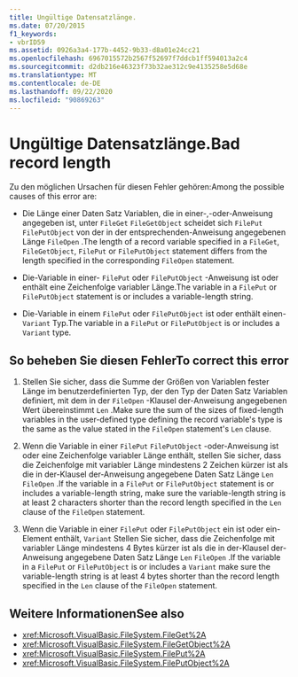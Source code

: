```yaml
---
title: Ungültige Datensatzlänge.
ms.date: 07/20/2015
f1_keywords:
- vbrID59
ms.assetid: 0926a3a4-177b-4452-9b33-d8a01e24cc21
ms.openlocfilehash: 6967015572b2567f52697f7ddcb1ff594013a2c4
ms.sourcegitcommit: d2db216e46323f73b32ae312c9e4135258e5d68e
ms.translationtype: MT
ms.contentlocale: de-DE
ms.lasthandoff: 09/22/2020
ms.locfileid: "90869263"
---
```

# <a name="bad-record-length"></a><span data-ttu-id="dab5c-102">Ungültige Datensatzlänge.</span><span class="sxs-lookup"><span data-stu-id="dab5c-102">Bad record length</span></span>

<span data-ttu-id="dab5c-103">Zu den möglichen Ursachen für diesen Fehler gehören:</span><span class="sxs-lookup"><span data-stu-id="dab5c-103">Among the possible causes of this error are:</span></span>  
  
- <span data-ttu-id="dab5c-104">Die Länge einer Daten Satz Variablen, die in einer-,-oder-Anweisung angegeben ist, unter `FileGet` `FileGetObject` scheidet sich `FilePut` `FilePutObject` von der in der entsprechenden-Anweisung angegebenen Länge `FileOpen` .</span><span class="sxs-lookup"><span data-stu-id="dab5c-104">The length of a record variable specified in a `FileGet`, `FileGetObject`, `FilePut` or `FilePutObject` statement differs from the length specified in the corresponding `FileOpen` statement.</span></span>  
  
- <span data-ttu-id="dab5c-105">Die-Variable in einer- `FilePut` oder `FilePutObject` -Anweisung ist oder enthält eine Zeichenfolge variabler Länge.</span><span class="sxs-lookup"><span data-stu-id="dab5c-105">The variable in a `FilePut` or `FilePutObject` statement is or includes a variable-length string.</span></span>  
  
- <span data-ttu-id="dab5c-106">Die-Variable in einem `FilePut` oder `FilePutObject` ist oder enthält einen- `Variant` Typ.</span><span class="sxs-lookup"><span data-stu-id="dab5c-106">The variable in a `FilePut` or `FilePutObject` is or includes a `Variant` type.</span></span>  
  
## <a name="to-correct-this-error"></a><span data-ttu-id="dab5c-107">So beheben Sie diesen Fehler</span><span class="sxs-lookup"><span data-stu-id="dab5c-107">To correct this error</span></span>  
  
1. <span data-ttu-id="dab5c-108">Stellen Sie sicher, dass die Summe der Größen von Variablen fester Länge im benutzerdefinierten Typ, der den Typ der Daten Satz Variablen definiert, mit dem in der `FileOpen` -Klausel der-Anweisung angegebenen Wert übereinstimmt `Len` .</span><span class="sxs-lookup"><span data-stu-id="dab5c-108">Make sure the sum of the sizes of fixed-length variables in the user-defined type defining the record variable's type is the same as the value stated in the `FileOpen` statement's `Len` clause.</span></span>  
  
2. <span data-ttu-id="dab5c-109">Wenn die Variable in einer `FilePut` `FilePutObject` -oder-Anweisung ist oder eine Zeichenfolge variabler Länge enthält, stellen Sie sicher, dass die Zeichenfolge mit variabler Länge mindestens 2 Zeichen kürzer ist als die in der-Klausel der-Anweisung angegebene Daten Satz Länge `Len` `FileOpen` .</span><span class="sxs-lookup"><span data-stu-id="dab5c-109">If the variable in a `FilePut` or `FilePutObject` statement is or includes a variable-length string, make sure the variable-length string is at least 2 characters shorter than the record length specified in the `Len` clause of the `FileOpen` statement.</span></span>  
  
3. <span data-ttu-id="dab5c-110">Wenn die Variable in einer `FilePut` oder `FilePutObject` ein ist oder ein-Element enthält, `Variant` Stellen Sie sicher, dass die Zeichenfolge mit variabler Länge mindestens 4 Bytes kürzer ist als die in der-Klausel der-Anweisung angegebene Daten Satz Länge `Len` `FileOpen` .</span><span class="sxs-lookup"><span data-stu-id="dab5c-110">If the variable in a `FilePut` or `FilePutObject` is or includes a `Variant` make sure the variable-length string is at least 4 bytes shorter than the record length specified in the `Len` clause of the `FileOpen` statement.</span></span>  
  
## <a name="see-also"></a><span data-ttu-id="dab5c-111">Weitere Informationen</span><span class="sxs-lookup"><span data-stu-id="dab5c-111">See also</span></span>

- <xref:Microsoft.VisualBasic.FileSystem.FileGet%2A>
- <xref:Microsoft.VisualBasic.FileSystem.FileGetObject%2A>
- <xref:Microsoft.VisualBasic.FileSystem.FilePut%2A>
- <xref:Microsoft.VisualBasic.FileSystem.FilePutObject%2A>
